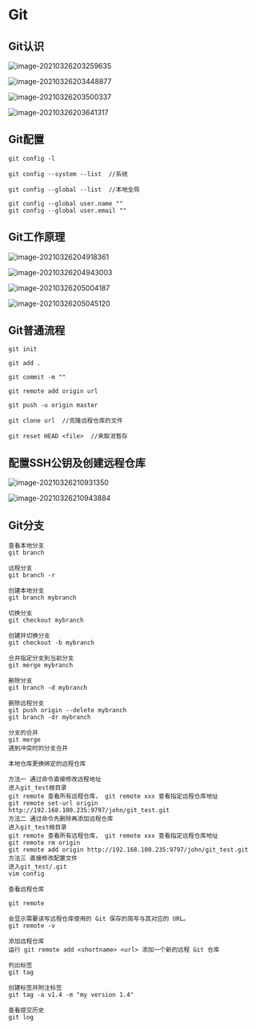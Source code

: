 # Git



## Git认识



![image-20210326203259635](Git.assets/image-20210326203259635.png)

![image-20210326203448877](Git.assets/image-20210326203448877.png)

![image-20210326203500337](Git.assets/image-20210326203500337.png)

![image-20210326203641317](Git.assets/image-20210326203641317.png)



## Git配置

```shell
git config -l

git config --system --list  //系统

git config --global --list  //本地全局

git config --global user.name ""
git config --global user.email ""
```





## Git工作原理

![image-20210326204918361](Git.assets/image-20210326204918361.png)

![image-20210326204943003](Git.assets/image-20210326204943003.png)

![image-20210326205004187](Git.assets/image-20210326205004187.png)

![image-20210326205045120](Git.assets/image-20210326205045120.png)



## Git普通流程

```shell
git init

git add .

git commit -m ""

git remote add origin url

git push -u origin master

git clone url  //克隆远程仓库的文件

git reset HEAD <file>  //来取消暂存

```





## 配置SSH公钥及创建远程仓库

![image-20210326210931350](Git.assets/image-20210326210931350.png)

![image-20210326210943884](Git.assets/image-20210326210943884.png)



## Git分支

```shell
查看本地分支
git branch

远程分支
git branch -r

创建本地分支
git branch mybranch

切换分支
git checkout mybranch

创建并切换分支
git checkout -b mybranch

合并指定分支到当前分支
git merge mybranch

删除分支
git branch -d mybranch

删除远程分支
git push origin --delete mybranch
git branch -dr mybranch

分支的合并
git merge 
遇到冲突时的分支合并

本地仓库更换绑定的远程仓库

方法一 通过命令直接修改远程地址
进入git_test根目录
git remote 查看所有远程仓库， git remote xxx 查看指定远程仓库地址
git remote set-url origin http://192.168.100.235:9797/john/git_test.git
方法二 通过命令先删除再添加远程仓库
进入git_test根目录
git remote 查看所有远程仓库， git remote xxx 查看指定远程仓库地址
git remote rm origin
git remote add origin http://192.168.100.235:9797/john/git_test.git
方法三 直接修改配置文件
进入git_test/.git
vim config 

查看远程仓库

git remote

会显示需要读写远程仓库使用的 Git 保存的简写与其对应的 URL。
git remote -v

添加远程仓库
运行 git remote add <shortname> <url> 添加一个新的远程 Git 仓库

列出标签
git tag

创建标签并附注标签
git tag -a v1.4 -m "my version 1.4"

查看提交历史
git log


```

